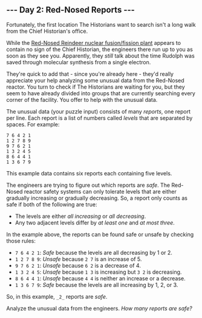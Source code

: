 ﻿## --- Day 2: Red-Nosed Reports ---

Fortunately, the first location The Historians want to search isn't a long walk from the Chief Historian's office.

While the  [Red-Nosed Reindeer nuclear fusion/fission plant](https://adventofcode.com/2015/day/19)  appears to contain no sign of the Chief Historian, the engineers there run up to you as soon as they see you. Apparently, they  _still_  talk about the time Rudolph was saved through molecular synthesis from a single electron.

They're quick to add that - since you're already here - they'd really appreciate your help analyzing some unusual data from the Red-Nosed reactor. You turn to check if The Historians are waiting for you, but they seem to have already divided into groups that are currently searching every corner of the facility. You offer to help with the unusual data.

The unusual data (your puzzle input) consists of many  _reports_, one report per line. Each report is a list of numbers called  _levels_  that are separated by spaces. For example:

```
7 6 4 2 1
1 2 7 8 9
9 7 6 2 1
1 3 2 4 5
8 6 4 4 1
1 3 6 7 9

```

This example data contains six reports each containing five levels.

The engineers are trying to figure out which reports are  _safe_. The Red-Nosed reactor safety systems can only tolerate levels that are either gradually increasing or gradually decreasing. So, a report only counts as safe if both of the following are true:

-   The levels are either  _all increasing_  or  _all decreasing_.
-   Any two adjacent levels differ by  _at least one_  and  _at most three_.

In the example above, the reports can be found safe or unsafe by checking those rules:

-   `7 6 4 2 1`:  _Safe_  because the levels are all decreasing by 1 or 2.
-   `1 2 7 8 9`:  _Unsafe_  because  `2 7`  is an increase of 5.
-   `9 7 6 2 1`:  _Unsafe_  because  `6 2`  is a decrease of 4.
-   `1 3 2 4 5`:  _Unsafe_  because  `1 3`  is increasing but  `3 2`  is decreasing.
-   `8 6 4 4 1`:  _Unsafe_  because  `4 4`  is neither an increase or a decrease.
-   `1 3 6 7 9`:  _Safe_  because the levels are all increasing by 1, 2, or 3.

So, in this example,  `_2_`  reports are  _safe_.

Analyze the unusual data from the engineers.  _How many reports are safe?_

